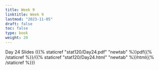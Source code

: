 ```yaml
---
title: Week 9 
linktitle: Week 9
lastmod: "2023-11-05"
draft: false  
toc: false  
type: book  
weight: 20
---
```




Day 24 Slides ({{% staticref "stat120/Day24.pdf" "newtab" %}}pdf{{% /staticref %}}/{{% staticref "stat120/Day24.html" "newtab" %}}html{{% /staticref %}})

<!--


Day 25 Slides ({{% staticref "stat120/Day25.pdf" "newtab" %}}pdf{{% /staticref %}}/{{% staticref "stat120/Day25.html" "newtab" %}}html{{% /staticref %}})

-->
